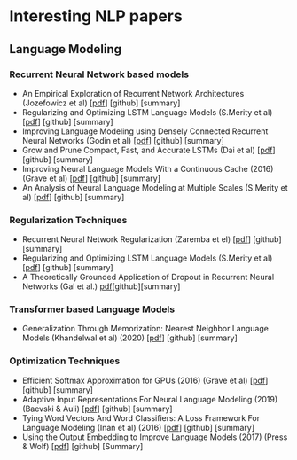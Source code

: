 # Interesting NLP papers  
## Language Modeling
### Recurrent Neural Network based models
- An Empirical Exploration of Recurrent Network Architectures (Jozefowicz et al) [[pdf](http://proceedings.mlr.press/v37/jozefowicz15.pdf)] [github] [summary]
- Regularizing and Optimizing LSTM Language Models (S.Merity et al) [[pdf](https://arxiv.org/pdf/1708.02182.pdf)] [github] [summary]
- Improving Language Modeling using Densely Connected Recurrent Neural Networks (Godin et al) [[pdf](https://www.aclweb.org/anthology/W17-2622.pdf)] [github] [summary]
- Grow and Prune Compact, Fast, and Accurate LSTMs (Dai et al) [[pdf](https://arxiv.org/pdf/1805.11797.pdf)] [github] [summary]
- Improving Neural Language Models With a Continuous Cache (2016) (Grave et al) [[pdf](https://arxiv.org/pdf/1612.04426.pdf)] [github] [summary]
- An Analysis of Neural Language Modeling at Multiple Scales (S.Merity et al) [[pdf](https://arxiv.org/pdf/1803.08240.pdf)] [github] [summary]


### Regularization Techniques  
- Recurrent Neural Network Regularization (Zaremba et el) [[pdf](https://arxiv.org/pdf/1409.2329.pdf)] [github] [summary]
- Regularizing and Optimizing LSTM Language Models (S.Merity et al) [[pdf](https://arxiv.org/pdf/1708.02182.pdf)] [github] [summary]
- A Theoretically Grounded Application of Dropout in Recurrent Neural Networks (Gal et al.) [pdf](https://arxiv.org/pdf/1512.05287.pdf)[github][summary]

### Transformer based Language Models
- Generalization Through Memorization: Nearest Neighbor Language Models (Khandelwal et al) (2020) [[pdf](https://arxiv.org/pdf/1911.00172v2.pdf)] [github] [summary]

### Optimization Techniques
- Efficient Softmax Approximation for GPUs (2016) (Grave et al) [[pdf](https://arxiv.org/pdf/1609.04309.pdf)] [github] [summary]
- Adaptive Input Representations For Neural Language Modeling (2019) (Baevski & Auli) [[pdf](https://arxiv.org/pdf/1809.10853.pdf)] [github] [summary]
- Tying Word Vectors And Word Classifiers: A Loss Framework For Language Modeling (Inan et al) (2016) [[pdf](https://arxiv.org/pdf/1611.01462.pdf)] [github] [summary]
- Using the Output Embedding to Improve Language Models (2017) (Press & Wolf) [[pdf](https://www.aclweb.org/anthology/E17-2025.pdf)] [github] [Summary]


